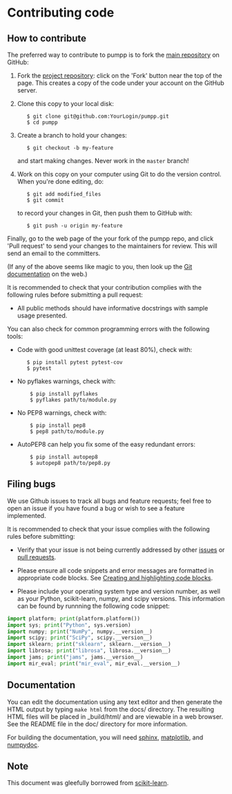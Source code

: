 
Contributing code
=================

How to contribute
-----------------

The preferred way to contribute to pumpp is to fork the 
[main repository](http://github.com/bmcfee/pumpp/) on
GitHub:

1. Fork the [project repository](http://github.com/bmcfee/pumpp):
   click on the 'Fork' button near the top of the page. This creates
   a copy of the code under your account on the GitHub server.

2. Clone this copy to your local disk:

          $ git clone git@github.com:YourLogin/pumpp.git
          $ cd pumpp

3. Create a branch to hold your changes:

          $ git checkout -b my-feature

   and start making changes. Never work in the ``master`` branch!

4. Work on this copy on your computer using Git to do the version
   control. When you're done editing, do:

          $ git add modified_files
          $ git commit

   to record your changes in Git, then push them to GitHub with:

          $ git push -u origin my-feature

Finally, go to the web page of the your fork of the pumpp repo,
and click 'Pull request' to send your changes to the maintainers for
review. This will send an email to the committers.

(If any of the above seems like magic to you, then look up the 
[Git documentation](http://git-scm.com/documentation) on the web.)

It is recommended to check that your contribution complies with the
following rules before submitting a pull request:

-  All public methods should have informative docstrings with sample
   usage presented.

You can also check for common programming errors with the following
tools:

-  Code with good unittest coverage (at least 80%), check with:

          $ pip install pytest pytest-cov
          $ pytest

-  No pyflakes warnings, check with:

           $ pip install pyflakes
           $ pyflakes path/to/module.py

-  No PEP8 warnings, check with:

           $ pip install pep8
           $ pep8 path/to/module.py

-  AutoPEP8 can help you fix some of the easy redundant errors:

           $ pip install autopep8
           $ autopep8 path/to/pep8.py

Filing bugs
-----------
We use Github issues to track all bugs and feature requests; feel free to
open an issue if you have found a bug or wish to see a feature implemented.

It is recommended to check that your issue complies with the
following rules before submitting:

-  Verify that your issue is not being currently addressed by other
   [issues](https://github.com/bmcfee/pumpp/issues?q=)
   or [pull requests](https://github.com/bmcfee/pumpp/pulls?q=).

-  Please ensure all code snippets and error messages are formatted in
   appropriate code blocks.
   See [Creating and highlighting code blocks](https://help.github.com/articles/creating-and-highlighting-code-blocks).

-  Please include your operating system type and version number, as well
   as your Python, scikit-learn, numpy, and scipy versions. This information
   can be found by runnning the following code snippet:

  ```python
  import platform; print(platform.platform())
  import sys; print("Python", sys.version)
  import numpy; print("NumPy", numpy.__version__)
  import scipy; print("SciPy", scipy.__version__)
  import sklearn; print("sklearn", sklearn.__version__)
  import librosa; print("librosa", librosa.__version__)
  import jams; print("jams", jams.__version__)
  import mir_eval; print("mir_eval", mir_eval.__version__)
  ```

Documentation
-------------

You can edit the documentation using any text editor and then generate
the HTML output by typing ``make html`` from the docs/ directory.
The resulting HTML files will be placed in _build/html/ and are viewable 
in a web browser. See the README file in the doc/ directory for more information.

For building the documentation, you will need 
[sphinx](http://sphinx.pocoo.org/),
[matplotlib](http://matplotlib.sourceforge.net/), and [numpydoc](https://pypi.python.org/pypi/numpydoc).

Note
----
This document was gleefully borrowed from [scikit-learn](http://scikit-learn.org/).
